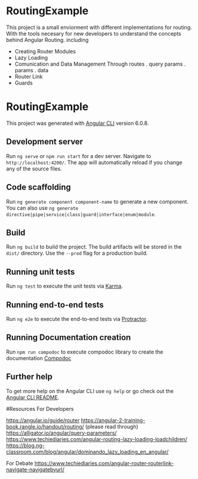 # RoutingExample

This project is a small enviorment with different implementations for routing. With the tools necesary for new developers to understand the concepts behind Angular Routing.
including 
  - Creating Router Modules
  - Lazy Loading
  - Comunication and Data Management Through routes 
    . query params
    . params 
    . data
  - Router Link
  - Guards

# RoutingExample

This project was generated with [Angular CLI](https://github.com/angular/angular-cli) version 6.0.8.

## Development server

Run `ng serve`  or `npm run start` for a dev server. Navigate to `http://localhost:4200/`. The app will automatically reload if you change any of the source files.

## Code scaffolding

Run `ng generate component component-name` to generate a new component. You can also use `ng generate directive|pipe|service|class|guard|interface|enum|module`.

## Build

Run `ng build` to build the project. The build artifacts will be stored in the `dist/` directory. Use the `--prod` flag for a production build.

## Running unit tests

Run `ng test` to execute the unit tests via [Karma](https://karma-runner.github.io).

## Running end-to-end tests

Run `ng e2e` to execute the end-to-end tests via [Protractor](http://www.protractortest.org/).

## Running Documentation creation 
Run `npm run compodoc` to  execute compodoc library to create the documentation [Compodoc](https://compodoc.app/)

## Further help

To get more help on the Angular CLI use `ng help` or go check out the [Angular CLI README](https://github.com/angular/angular-cli/blob/master/README.md).


#Resources For Developers

https://angular.io/guide/router
https://angular-2-training-book.rangle.io/handout/routing/ (please read through)
https://alligator.io/angular/query-parameters/
https://www.techiediaries.com/angular-routing-lazy-loading-loadchildren/
https://blog.ng-classroom.com/blog/angular/dominando_lazy_loading_en_angular/

For Debate
https://www.techiediaries.com/angular-router-routerlink-navigate-navigatebyurl/
